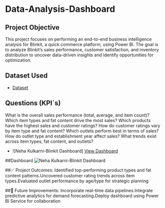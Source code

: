 # Data-Analysis-Dashboard
## Project Objective
 This project focuses on performing an end-to-end business intelligence analysis for Blinkit, a quick commerce platform, using Power BI. The goal is to analyze Blinkit’s sales performance, customer satisfaction, and inventory distribution to uncover data-driven insights and identify opportunities for optimization.
## Dataset Used
- <a href="https://github.com/nehakulkarni28/Data-Analysis-Dashboard">Dataset</a>
## Questions (KPI`s)
What is the overall sales performance (total, average, and item count)?
Which item types and fat content drive the most sales?
Which products have the highest sales and customer ratings?
How do customer ratings vary by item type and fat content?
Which outlets perform best in terms of sales?
How do outlet type and establishment year affect sales?
What trends exist across item types, fat content, and outlets?

-  ![Neha Kulkarni-Blinkit Dashboard] <a href="https://github.com/user-attachments/assets/c2ce0f6a-80cd-4a87-8ab7-8ff7a8427611)">View Dashboard</a> 

##Dashboard
![Neha Kulkarni-Blinkit Dashboard](https://github.com/user-attachments/assets/bbc0b622-c385-44b6-bbcf-6718163e1d56)

##✅ Project Outcomes:
Identified top-performing product types and fat content patterns.Uncovered customer rating trends across item types.Evaluated outlet performance by age/type for strategic planning

##🚀 Future Improvements:
Incorporate real-time data pipelines.Integrate predictive analytics for demand forecasting.Deploy dashboard using Power BI Service for collaboration
